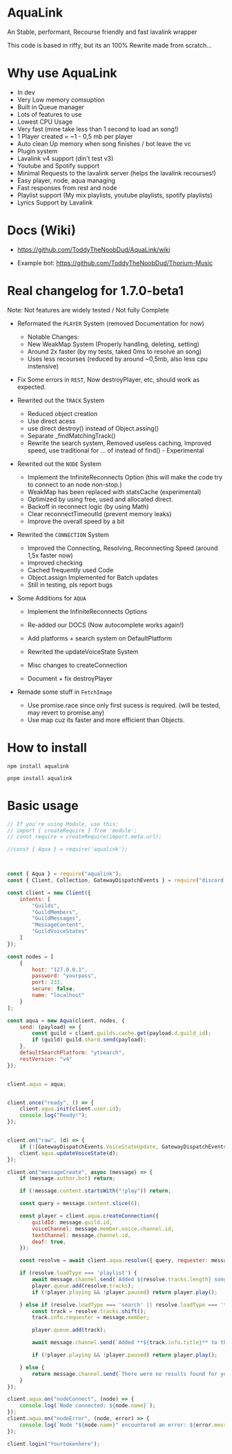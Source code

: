 # AquaLink
An Stable, performant, Recourse friendly and fast lavalink wrapper

This code is based in riffy, but its an 100% Rewrite made from scratch...

# Why use AquaLink
- In dev
- Very Low memory comsuption
- Built in Queue manager
- Lots of features to use
- Lowest CPU Usage
- Very fast (mine take less than 1 second to load an song!)
- 1 Player created = ~1 - 0,5 mb per player
- Auto clean Up memory when song finishes / bot leave the vc
- Plugin system
- Lavalink v4 support (din't test v3)
- Youtube and Spotify support
- Minimal Requests to the lavalink server (helps the lavalink recourses!)
- Easy player, node, aqua managing
- Fast responses from rest and node
- Playlist support (My mix playlists, youtube playlists, spotify playlists)
- Lyrics Support by Lavalink

# Docs (Wiki)
- https://github.com/ToddyTheNoobDud/AquaLink/wiki

- Example bot: https://github.com/ToddyTheNoobDud/Thorium-Music

# Real changelog for 1.7.0-beta1
Note: Not features are widely tested / Not fully Complete

- Reformated the `PLAYER` System (removed Documentation for now)
  - Notable Changes:
  - New WeakMap System (Properly handling, deleting, setting)
  - Around 2x faster (by my tests, taked 0ms to resolve an song)
  - Uses less recourses (reduced by around ~0,5mb, also less cpu instensive)

- Fix Some errors in `REST`, Now destroyPlayer, etc, should work as expected.
- Rewrited out the `TRACK` System
  - Reduced object creation
  - Use direct acess
  - use direct destroy() instead of Object.assing()
  - Separate _findMatchingTrack()
  - Rewrite the search system, Removed useless caching, Improved speed, use traditional for ... of instead of find() - Experimental

- Rewrited out the `NODE` System
  - Implement the InfiniteReconnects Option (this will make the code try to connect to an node non-stop.)
  - WeakMap has been replaced with statsCache (experimental)
  - Optimized by using free, used and allocated direct.
  - Backoff in reconnect logic (by using Math)
  - Clear reconnectTimeoutId (prevent memory leaks)
  - Improve the overall speed by a bit

- Rewrited the `CONNECTION` System
  - Improved the Connecting, Resolving, Reconnecting Speed (around 1,5x faster now)
  - Improved checking
  - Cached frequently used Code
  - Object.assign Implemented for Batch updates
  - Still in testing, pls report bugs

- Some Additions for `AQUA`
  - Implement the InfiniteReconnects Options
  - Re-added our DOCS (Now autocomplete works again!)
  - Add platforms + search system on DefaultPlatform

  - Rewrited the updateVoiceState System
  - Misc changes to createConnection
  - Document + fix destroyPlayer

- Remade some stuff in `FetchImage`
  - Use promise.race since only first sucess is required. (will be tested, may revert to promise.any)
  - Use map cuz its faster and more efficient than Objects.

# How to install

`npm install aqualink`

`pnpm install aqualink`

# Basic usage

```javascript
// If you're using Module, use this:
// import { createRequire } from 'module';
// const require = createRequire(import.meta.url);

//const { Aqua } = require('aqualink');



const { Aqua } = require("aqualink");
const { Client, Collection, GatewayDispatchEvents } = require("discord.js");

const client = new Client({
    intents: [
        "Guilds",
        "GuildMembers",
        "GuildMessages",
        "MessageContent",
        "GuildVoiceStates"
    ]
});

const nodes = [
    {
        host: "127.0.0.1",
        password: "yourpass",
        port: 233,
        secure: false,
        name: "localhost"
    }
];

const aqua = new Aqua(client, nodes, {
    send: (payload) => {
        const guild = client.guilds.cache.get(payload.d.guild_id);
        if (guild) guild.shard.send(payload);
    },
    defaultSearchPlatform: "ytsearch",
    restVersion: "v4"
});


client.aqua = aqua;


client.once("ready", () => {
    client.aqua.init(client.user.id);
    console.log("Ready!");
});


client.on("raw", (d) => {
    if (![GatewayDispatchEvents.VoiceStateUpdate, GatewayDispatchEvents.VoiceServerUpdate,].includes(d.t)) return;
    client.aqua.updateVoiceState(d);
});

client.on("messageCreate", async (message) => {
    if (message.author.bot) return;

    if (!message.content.startsWith("!play")) return;

    const query = message.content.slice(6);

    const player = client.aqua.createConnection({
        guildId: message.guild.id,
        voiceChannel: message.member.voice.channel.id,
        textChannel: message.channel.id,
        deaf: true,
    });

    const resolve = await client.aqua.resolve({ query, requester: message.member });

    if (resolve.loadType === 'playlist') {
        await message.channel.send(`Added ${resolve.tracks.length} songs from ${resolve.playlistInfo.name} playlist.`);
        player.queue.add(resolve.tracks);
        if (!player.playing && !player.paused) return player.play();

    } else if (resolve.loadType === 'search' || resolve.loadType === 'track') {
        const track = resolve.tracks.shift();
        track.info.requester = message.member;

        player.queue.add(track);

        await message.channel.send(`Added **${track.info.title}** to the queue.`);

        if (!player.playing && !player.paused) return player.play();

    } else {
        return message.channel.send(`There were no results found for your query.`);
    }
});

client.aqua.on("nodeConnect", (node) => {
    console.log(`Node connected: ${node.name}`);
});
client.aqua.on("nodeError", (node, error) => {
    console.log(`Node "${node.name}" encountered an error: ${error.message}.`);
});

client.login("Yourtokenhere");
```
